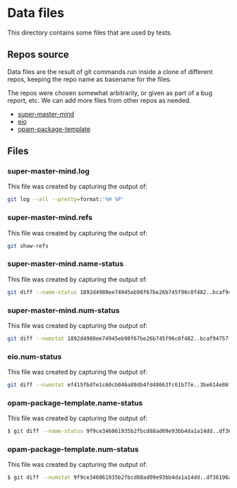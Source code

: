 # Data files

This directory contains some files that are used by tests.

## Repos source

Data files are the result of git commands run inside a clone of different repos, keeping the repo name as basename for the files.

The repos were chosen somewhat arbitrarily, or given as part of a bug report, etc. We can add more files from other repos as needed.

- [super-master-mind](https://github.com/mbarbin/super-master-mind)
- [eio](https://github.com/ocaml-multicore/eio.git)
- [opam-package-template](https://github.com/mbarbin/opam-package-template)

## Files

### super-master-mind.log

This file was created by capturing the output of:

```sh
git log --all --pretty=format:'%H %P'
```

### super-master-mind.refs

This file was created by capturing the output of:

```sh
git show-refs
```

### super-master-mind.name-status

This file was created by capturing the output of:

```sh
git diff --name-status 1892d4980ee74945eb98f67be26b745f96c0f482..bcaf94757fe3cb247fa544445f0f41f3616943d7
```

### super-master-mind.num-status

This file was created by capturing the output of:

```sh
git diff --numstat 1892d4980ee74945eb98f67be26b745f96c0f482..bcaf94757fe3cb247fa544445f0f41f3616943d7
```

### eio.num-status

This file was created by capturing the output of:

```sh
git diff --numstat ef415fbdfe1c60cb046a89db4fd48663fc61b77e..3be614e86fb4c7b70f2547972491dd7fb170f01a
```

### opam-package-template.name-status

This file was created by capturing the output of:

```sh
$ git diff --name-status 9f9ce346061935b2fbcd88ad09e93bb4da1a14dd..df36196adff434341b5d019c2494b992f23a5fe1
```

### opam-package-template.num-status

This file was created by capturing the output of:

```sh
$ git diff --numstat 9f9ce346061935b2fbcd88ad09e93bb4da1a14dd..df36196adff434341b5d019c2494b992f23a5fe1
```
